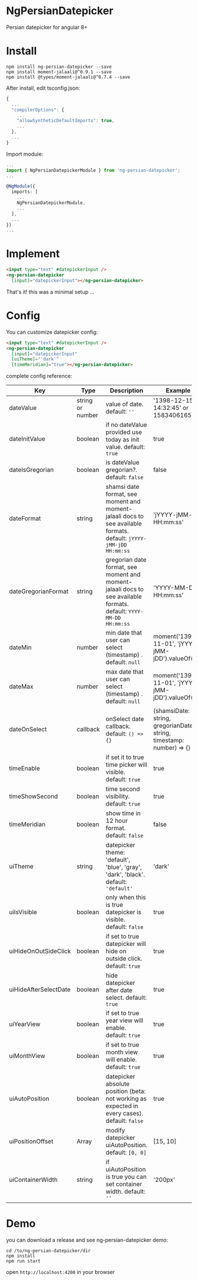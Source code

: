 # NgPersianDatepicker

Persian datepicker for angular 8+

# Install

```
npm install ng-persian-datepicker --save
npm install moment-jalaali@^0.9.1 --save
npm install @types/moment-jalaali@^0.7.4 --save
```

After install, edit tsconfig.json:

```javascript
{
  ...
  "compilerOptions": {
    ...
    "allowSyntheticDefaultImports": true,
    ...
  },
  ...
}
```

Import module:

```typescript
...
import { NgPersianDatepickerModule } from 'ng-persian-datepicker';
...

@NgModule({
  imports: [
    ...
    NgPersianDatepickerModule,
    ...
  ],
  ...
})
...
```

# Implement

```html
<input type="text" #datepickerInput />
<ng-persian-datepicker
  [input]="datepickerInput"></ng-persian-datepicker>
```

That's it! this was a minimal setup ...

# Config

You can customize datepicker config:

```html
<input type="text" #datepickerInput />
<ng-persian-datepicker
  [input]="datepickerInput"
  [uiTheme]="'dark'"
  [timeMeridian]="true"></ng-persian-datepicker>
```

complete config reference:

| Key                    | Type             | Description                                                                                                        | Example                                                                |
| ---------------------- | ---------------- | ------------------------------------------------------------------------------------------------------------------ | ---------------------------------------------------------------------- |
| dateValue              | string or number | value of date. default: `''`                                                                                       | '1398-12-15 14:32:45' or 1583406165000                                 |
| dateInitValue          | boolean          | if no dateValue provided use today as init value. default: `true`                                                  | true                                                                   |
| dateIsGregorian        | boolean          | is dateValue gregorian?. default: `false`                                                                          | false                                                                  |
| dateFormat             | string           | shamsi date format, see moment and moment-jalaali docs to see available formats. default: `jYYYY-jMM-jDD HH:mm:ss` | 'jYYYY-jMM-jDD HH:mm:ss'                                               |
| dateGregorianFormat    | string           | gregorian date format, see moment and moment-jalaali docs to see available formats. default: `YYYY-MM-DD HH:mm:ss` | 'YYYY-MM-DD HH:mm:ss'                                                  |
| dateMin                | number           | min date that user can select (timestamp) . default: `null`                                                        | moment('1396-11-01', 'jYYYY-jMM-jDD').valueOf()                        |
| dateMax                | number           | max date that user can select (timestamp) . default: `null`                                                        | moment('1398-11-01', 'jYYYY-jMM-jDD').valueOf()                        |
| dateOnSelect           | callback         | onSelect date callback. default: `() => {}`                                                                        | (shamsiDate: string, gregorianDate: string, timestamp: number) => {}   |
| timeEnable             | boolean          | if set it to true time picker will visible. default: `true`                                                        | true                                                                   |
| timeShowSecond         | boolean          | time second visibility. default: `true`                                                                            | true                                                                   |
| timeMeridian           | boolean          | show time in 12 hour format. default: `false`                                                                      | false                                                                  |
| uiTheme                | string           | datepicker theme: 'default', 'blue', 'gray', 'dark', 'black'. default: `'default'`                                 | 'dark'                                                                 |
| uiIsVisible            | boolean          | only when this is true datepicker is visible. default: `false`                                                     | true                                                                   |
| uiHideOnOutSideClick   | boolean          | if set to true datepicker will hide on outside click. default: `true`                                              | true                                                                   |
| uiHideAfterSelectDate  | boolean          | hide datepicker after date select. default: `true`                                                                 | true                                                                   |
| uiYearView             | boolean          | if set to true year view will enable. default: `true`                                                              | true                                                                   |
| uiMonthView            | boolean          | if set to true month view will enable. default: `true`                                                             | true                                                                   |
| uiAutoPosition         | boolean          | datepicker absolute position (beta: not working as expected in every cases). default: `false`                      | true                                                                   |
| uiPositionOffset       | Array<number>    | modify datepicker uiAutoPosition. default: `[0, 0]`                                                                | [15, 10]                                                               |
| uiContainerWidth       | string           | if uiAutoPosition is true you can set container width. default: `''`                                               | '200px'                                                                |

# Demo

you can download a release and see ng-persian-datepicker demo:

```
cd /to/ng-persian-datepicker/dir
npm install
npm run start
```

open `http://localhost:4200` in your browser

